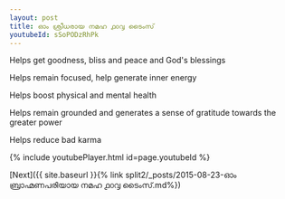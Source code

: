 ```yaml
---
layout: post
title: ഓം ശ്രീധരായ നമഹ ൧൦൮ ടൈംസ്
youtubeId: sSoPODzRhPk
---
```

 
 
Helps get goodness, bliss and peace and God's blessings
 
Helps remain focused, help generate inner energy 
 
Helps boost physical and mental health 
 
Helps remain grounded and generates a sense of gratitude towards the greater power 
 
Helps reduce bad karma
 
 
 
 


{% include youtubePlayer.html id=page.youtubeId %}
 
[Next]({{ site.baseurl }}{% link  split2/_posts/2015-08-23-ഓം ബ്രാഹ്മണപരിയായ നമഹ ൧൦൮ ടൈംസ്.md%})
 
